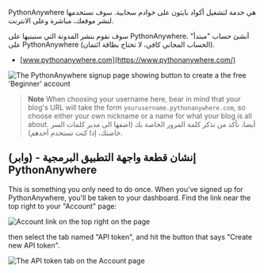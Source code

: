 PythonAnywhere هي خدمة لتشغيل أكواد بايثون على خوادم سحابية. سوف نستخدمها لنشر موقعك، مباشرة وعلى الانترنت.

سوف نقوم بنشر المدونة التي سنبنيها على PythonAnywhere. أنشئ حساب "مبتدأ" على PythonAnywhere (الحساب المجاني كافي، لا تحتاج بطاقة ائتمان).

* [www.pythonanywhere.com](https://www.pythonanywhere.com/)

![The PythonAnywhere signup page showing button to create a the free 'Beginner' account](../deploy/images/pythonanywhere_beginner_account_button.png)

> **Note** When choosing your username here, bear in mind that your blog's URL will take the form `yourusername.pythonanywhere.com`, so choose either your own nickname or a name for what your blog is all about. أيضا، تأكد من تذكر كلمة المرور الخاصة بك (اضفها الى مدير كلمات السر خاصتك، إذا كنت تستخدم أحدهم).

## إنشان قطعة واجهة التطبيق البرمجية - (وابر) PythonAnywhere

This is something you only need to do once. When you've signed up for PythonAnywhere, you'll be taken to your dashboard. Find the link near the top right to your "Account" page:

![Account link on the top right on the page](../deploy/images/pythonanywhere_account.png)

then select the tab named "API token", and hit the button that says "Create new API token".

![The API token tab on the Account page](../deploy/images/pythonanywhere_create_api_token.png)